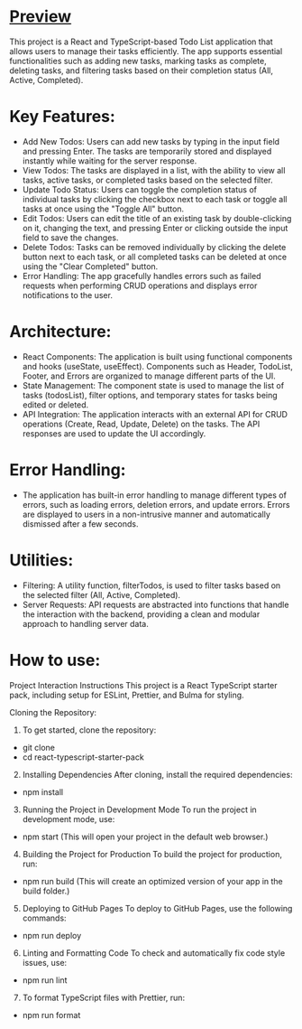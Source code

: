 # [Preview](https://v-shut.github.io/ToDo-App-with-API/)

This project is a React and TypeScript-based Todo List application that allows users to manage their tasks efficiently. The app supports essential functionalities such as adding new tasks, marking tasks as complete, deleting tasks, and filtering tasks based on their completion status (All, Active, Completed).

# Key Features:
- Add New Todos: Users can add new tasks by typing in the input field and pressing Enter. The tasks are temporarily stored and displayed instantly while waiting for the server response.
- View Todos: The tasks are displayed in a list, with the ability to view all tasks, active tasks, or completed tasks based on the selected filter.
- Update Todo Status: Users can toggle the completion status of individual tasks by clicking the checkbox next to each task or toggle all tasks at once using the "Toggle All" button.
- Edit Todos: Users can edit the title of an existing task by double-clicking on it, changing the text, and pressing Enter or clicking outside the input field to save the changes.
- Delete Todos: Tasks can be removed individually by clicking the delete button next to each task, or all completed tasks can be deleted at once using the "Clear Completed" button.
- Error Handling: The app gracefully handles errors such as failed requests when performing CRUD operations and displays error notifications to the user.

# Architecture:
- React Components: The application is built using functional components and hooks (useState, useEffect). Components such as Header, TodoList, Footer, and Errors are organized to manage different parts of the UI.
- State Management: The component state is used to manage the list of tasks (todosList), filter options, and temporary states for tasks being edited or deleted.
- API Integration: The application interacts with an external API for CRUD operations (Create, Read, Update, Delete) on the tasks. The API responses are used to update the UI accordingly.

# Error Handling:
- The application has built-in error handling to manage different types of errors, such as loading errors, deletion errors, and update errors. Errors are displayed to users in a non-intrusive manner and automatically dismissed after a few seconds.

# Utilities:
- Filtering: A utility function, filterTodos, is used to filter tasks based on the selected filter (All, Active, Completed).
- Server Requests: API requests are abstracted into functions that handle the interaction with the backend, providing a clean and modular approach to handling server data.

# How to use:
Project Interaction Instructions
This project is a React TypeScript starter pack, including setup for ESLint, Prettier, and Bulma for styling.

Cloning the Repository:
1. To get started, clone the repository:
- git clone
- cd react-typescript-starter-pack
  
2. Installing Dependencies
After cloning, install the required dependencies:
- npm install
  
3. Running the Project in Development Mode
To run the project in development mode, use:
- npm start (This will open your project in the default web browser.)
  
4. Building the Project for Production
To build the project for production, run:
- npm run build (This will create an optimized version of your app in the build folder.)
5. Deploying to GitHub Pages
To deploy to GitHub Pages, use the following commands:
- npm run deploy
  
6. Linting and Formatting Code
To check and automatically fix code style issues, use:
- npm run lint
  
7. To format TypeScript files with Prettier, run:
- npm run format
